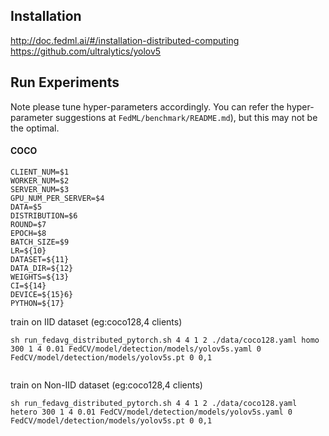## Installation
http://doc.fedml.ai/#/installation-distributed-computing
https://github.com/ultralytics/yolov5

## Run Experiments
Note please tune hyper-parameters accordingly. 
You can refer the hyper-parameter suggestions at `FedML/benchmark/README.md`), but this may not be the optimal.

#### COCO
```
CLIENT_NUM=$1
WORKER_NUM=$2
SERVER_NUM=$3
GPU_NUM_PER_SERVER=$4
DATA=$5
DISTRIBUTION=$6
ROUND=$7
EPOCH=$8
BATCH_SIZE=$9
LR=${10}
DATASET=${11}
DATA_DIR=${12}
WEIGHTS=${13}
CI=${14}
DEVICE=${15}6}
PYTHON=${17}

```
train on IID dataset (eg:coco128,4 clients)
```
sh run_fedavg_distributed_pytorch.sh 4 4 1 2 ./data/coco128.yaml homo 300 1 4 0.01 FedCV/model/detection/models/yolov5s.yaml 0 FedCV/model/detection/models/yolov5s.pt 0 0,1
```
```
```
train on Non-IID dataset (eg:coco128,4 clients)
```
sh run_fedavg_distributed_pytorch.sh 4 4 1 2 ./data/coco128.yaml hetero 300 1 4 0.01 FedCV/model/detection/models/yolov5s.yaml 0 FedCV/model/detection/models/yolov5s.pt 0 0,1
```
```





